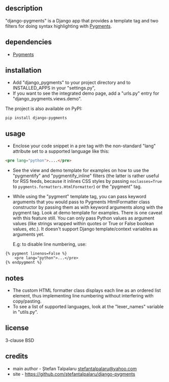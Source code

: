 ## description

"django-pygments" is a Django app that provides a template tag and two
filters for doing syntax highlighting with [Pygments][1].

## dependencies

- [Pygments][1]

## installation

- Add "django\_pygments" to your project directory and to INSTALLED\_APPS
  in your "settings.py",
- If you want to see the integrated demo page, add a "urls.py" entry for
  "django\_pygments.views.demo".

The project is also available on PyPI:

`pip install django-pygments`

## usage

- Enclose your code snippet in a pre tag with the non-standard "lang"
  attribute set to a supported language like this:
```html
<pre lang="python">....</pre>
```
- See the view and demo template for examples on how to use the
  "pygmentify" and "pygmentify\_inline" filters (the latter is rather
  useful for RSS feeds, because it inlines CSS styles by passing
  `noclasses=True` to `pygments.formatters.HtmlFormatter`) or the
  "pygment" tag.
- While using the "pygment" template tag, you can pass keyword arguments
  that you would pass to Pygments HtmlFormatter class constructor by
  passing them as with keyword arguments along with the pygment tag. Look
  at demo template for examples. There is one caveat with this feature
  still. You can only pass Python values as argument values (like strings
  wrapped within quotes or True or False boolean values, etc.). It doesn't
  support Django template/context variables as arguments yet.

  E.g: to disable line numbering, use:

```htmldjango
{% pygment linenos=False %}
    <pre lang="python">...</pre>
{% endpygment %}
```

## notes

- The custom HTML formatter class displays each line as an ordered list
  element, thus implementing line numbering without interfering with
  copy/pasting.
- To see a list of supported languages, look at the "lexer\_names"
  variable in "utils.py".

## license

3-clause BSD

## credits

- main author - Ștefan Talpalaru <stefantalpalaru@yahoo.com>
- site - https://github.com/stefantalpalaru/django-pygments


[1]: http://pygments.org/

